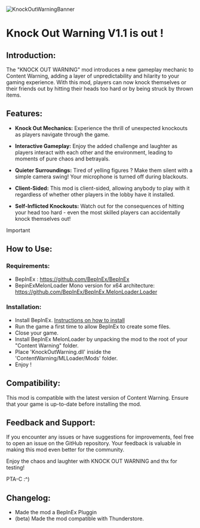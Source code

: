 ![KnockOutWarningBanner](https://github.com/PTac-h/KnockOutWarningMod/assets/152717609/15d616ce-230a-4c64-855d-c3b357678220)
# Knock Out Warning V1.1 is out ! 

## Introduction:

The "KNOCK OUT WARNING" mod introduces a new gameplay mechanic to Content Warning, adding a layer of unpredictability and hilarity to your gaming experience. With this mod, players can now knock themselves or their friends out by hitting their heads too hard or by being struck by thrown items.

## Features:

- **Knock Out Mechanics:** Experience the thrill of unexpected knockouts as players navigate through the game.
  
- **Interactive Gameplay:** Enjoy the added challenge and laughter as players interact with each other and the environment, leading to moments of pure chaos and betrayals.
  
- **Quieter Surroundings:** Tired of yelling figures ? Make them silent with a simple camera swing! Your microphone is turned off during blackouts.

- **Client-Sided:** This mod is client-sided, allowing anybody to play with it regardless of whether other players in the lobby have it installed.

- **Self-Inflicted Knockouts:** Watch out for the consequences of hitting your head too hard - even the most skilled players can accidentally knock themselves out!

> [!IMPORTANT] 
>## How to Use:
>### Requirements:
>- BepInEx : https://github.com/BepInEx/BepInEx
>- BepinExMelonLoader Mono version for x64 architecture: https://github.com/BepInEx/BepInEx.MelonLoader.Loader
>### Installation:
>- Install BepInEx. [Instructions on how to install](https://docs.bepinex.dev/articles/user_guide/installation/index.html)
>- Run the game a first time to allow BepInEx to create some files.
>- Close your game.
>- Install BepInEx MelonLoader by unpacking the mod to the root of your "Content Warning" folder.
>- Place 'KnockOutWarning.dll' inside the 'ContentWarning/MLLoader/Mods' folder.
>- Enjoy !

## Compatibility:

This mod is compatible with the latest version of Content Warning. Ensure that your game is up-to-date before installing the mod.

## Feedback and Support:

If you encounter any issues or have suggestions for improvements, feel free to open an issue on the GitHub repository. Your feedback is valuable in making this mod even better for the community.

Enjoy the chaos and laughter with KNOCK OUT WARNING and thx for testing!

PTA-C :^)

## Changelog:
- Made the mod a BepInEx Pluggin
- (beta) Made the mod compatible with Thunderstore.
